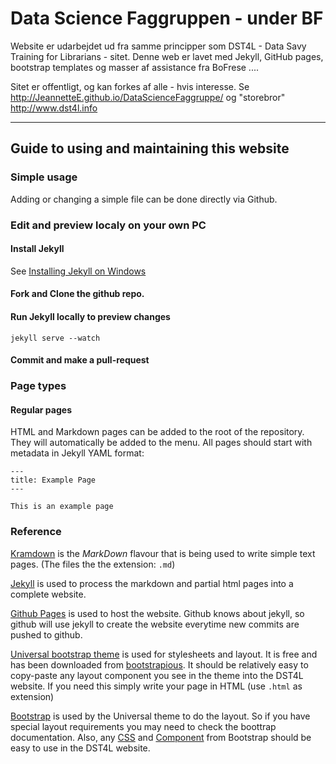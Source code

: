 # Data Science Faggruppen - under BF
Website er udarbejdet ud fra samme principper som DST4L - Data Savy Training for Librarians - sitet.
Denne web er lavet med Jekyll, GitHub pages, bootstrap templates og masser af assistance fra BoFrese  ....

Sitet er offentligt, og kan forkes af alle - hvis interesse.
Se <http://JeannetteE.github.io/DataScienceFaggruppe/> og "storebror" <http://www.dst4l.info>

*****


## Guide to using and maintaining this website

### Simple usage

Adding or changing a simple file can be done directly via Github.


### Edit and preview localy on your own PC

#### Install Jekyll

See [Installing Jekyll on Windows](http://jekyll.tips/jekyll-casts/install-jekyll-on-windows/)


#### Fork and Clone the github repo.


#### Run Jekyll locally to preview changes

    jekyll serve --watch

#### Commit and make a pull-request


### Page types

#### Regular pages

HTML and Markdown pages can be added to the root of the repository. They will automatically be added to the menu.
All pages should start with metadata in Jekyll YAML format:

    ---
    title: Example Page
    ---

    This is an example page









### Reference

[Kramdown](http://kramdown.gettalong.org/syntax.html) is the *MarkDown* flavour that is being used to write simple text pages. (The files the the extension: `.md`)

[Jekyll](https://jekyllrb.com) is used to process the markdown and partial html pages into a complete website.

[Github Pages](https://pages.github.com) is used to host the website. 
Github knows about jekyll, so github will use jekyll to create the website everytime new commits are pushed to github.

[Universal bootstrap theme](http://universal.ondrejsvestka.cz/1-0/index2.html) is used for stylesheets and layout.
It is free and has been downloaded from [bootstrapious](http://bootstrapious.com/p/universal-business-e-commerce-template).
It should be relatively easy to copy-paste any layout component you see in the theme into the DST4L website. 
If you need this simply write your page in HTML (use `.html` as extension)


[Bootstrap](http://getbootstrap.com) is used by the Universal theme to do the layout. 
So if you have special layout requirements you may need to check the boottrap documentation. 
Also, any 
[CSS](http://getbootstrap.com/css/) and
[Component](http://getbootstrap.com/components/)
from Bootstrap should be easy to use in the DST4L website.


